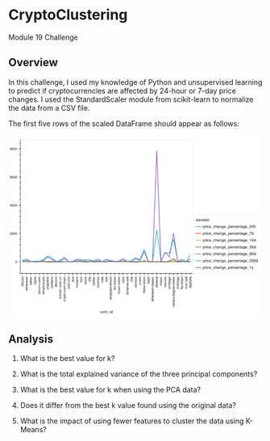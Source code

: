 # CryptoClustering
Module 19 Challenge
## Overview
In this challenge, I used my knowledge of Python and unsupervised learning to predict if cryptocurrencies are affected by 24-hour or 7-day price changes. I used the StandardScaler module from scikit-learn to normalize the data from a CSV file.

The first five rows of the scaled DataFrame should appear as follows:

![](https://github.com/Houdini24/CryptoClustering/blob/main/Resources/DataFrame%20Plot.png)

## Analysis

1. What is the best value for k?

2. What is the total explained variance of the three principal components?

3. What is the best value for k when using the PCA data?
   
4. Does it differ from the best k value found using the original data?

5. What is the impact of using fewer features to cluster the data using K-Means?
